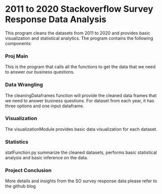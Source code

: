 # 2011 to 2020 Stackoverflow Survey Response Data Analysis

This program cleans the datasets from 2011 to 2020 and provides basic visualization and statistical analytics.
The program contains the following components:

### Proj Main
This is the program that calls all the functions to get the data that we need to answer our business questions.

### Data Wrangling
The cleaningDataframes function will provide the cleaned data frames that we need to answer business questions.
For dataset from each year, it has three options and one input dataframe. 

### Visualization 
The visualizationModule provides basic data visualization for each dataset.

### Statistics 
statFunction.py summarize the cleaned datasets, performs basic statistical analysis and basic inference on the data.


### Project Conclusion
More details and insights from the SO survey response data please refer to the github blog


